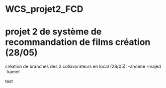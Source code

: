 # WCS_projet2_FCD
# projet 2 de système de recommandation de films création (28/05)

création de branches des 3 collavorateurs en local (28/05):
 -ahcene
 -majed
 -kamel
 
 test